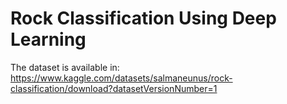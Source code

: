 # Rock Classification Using Deep Learning

The dataset is available in: https://www.kaggle.com/datasets/salmaneunus/rock-classification/download?datasetVersionNumber=1
